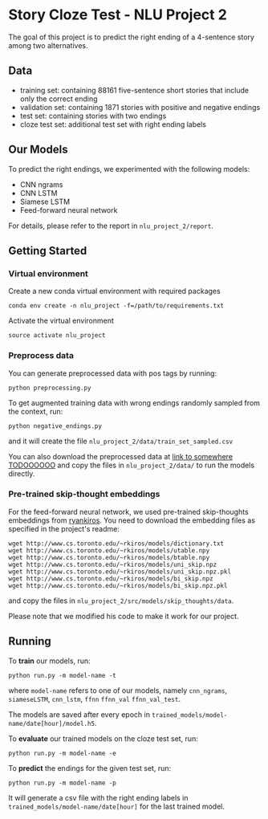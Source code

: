 # Story Cloze Test - NLU Project 2

The goal of this project is to predict the right ending of a 4-sentence story 
among two alternatives.

## Data
- training set: containing 88161 five-sentence short stories that include only the correct ending
- validation set: containing 1871 stories with positive and negative endings
- test set: containing stories with two endings
- cloze test set: additional test set with right ending labels


## Our Models

To predict the right endings, we experimented with the following models:
- CNN ngrams
- CNN LSTM
- Siamese LSTM
- Feed-forward neural network

For details, please refer to the report in `nlu_project_2/report`.


## Getting Started

### Virtual environment

Create a new conda virtual environment with required packages

```
conda env create -n nlu_project -f=/path/to/requirements.txt
```

Activate the virtual environment

```
source activate nlu_project
```

### Preprocess data
You can generate preprocessed data with pos tags by running:

```
python preprocessing.py
```

To get augmented training data with wrong endings randomly sampled from the context, run:
```
python negative_endings.py
```
and it will create the file `nlu_project_2/data/train_set_sampled.csv`

You can also download the preprocessed data at [link to somewhere TODOOOOOO]()
and copy the files in `nlu_project_2/data/` to run the models directly.


### Pre-trained skip-thought embeddings

For the feed-forward neural network, we used pre-trained skip-thoughts embeddings 
from [ryankiros](https://github.com/ryankiros/skip-thoughts). You need to download the 
embedding files as specified in the project's readme:
```
wget http://www.cs.toronto.edu/~rkiros/models/dictionary.txt
wget http://www.cs.toronto.edu/~rkiros/models/utable.npy
wget http://www.cs.toronto.edu/~rkiros/models/btable.npy
wget http://www.cs.toronto.edu/~rkiros/models/uni_skip.npz
wget http://www.cs.toronto.edu/~rkiros/models/uni_skip.npz.pkl
wget http://www.cs.toronto.edu/~rkiros/models/bi_skip.npz
wget http://www.cs.toronto.edu/~rkiros/models/bi_skip.npz.pkl
```
and copy the files in `nlu_project_2/src/models/skip_thoughts/data`.

Please note that we modified his code to make it work for our project.


## Running
To **train** our models, run:
```
python run.py -m model-name -t
```
where `model-name` refers to one of our models, namely `cnn_ngrams`, `siameseLSTM`, `cnn_lstm`, 
`ffnn` `ffnn_val` `ffnn_val_test`.

The models are saved after every epoch in `trained_models/model-name/date[hour]/model.h5`.

To **evaluate** our trained models on the cloze test set, run:
```
python run.py -m model-name -e
```

To **predict** the endings for the given test set, run:
```
python run.py -m model-name -p
```
It will generate a csv file with the right ending labels in 
`trained_models/model-name/date[hour]` for the last trained model.

